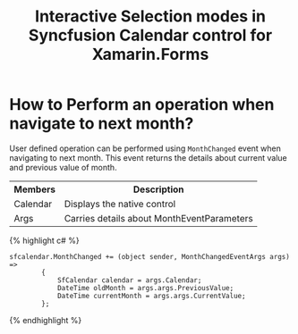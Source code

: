﻿---
layout: post
title: Interactive Selection modes in Syncfusion Calendar control for Xamarin.Forms
description: How to Perform an operation when navigate to next month
platform: Xamarin
control: Calendar
documentation: ug
---

# How to Perform an operation when navigate to next month?

User defined operation can be performed using `MonthChanged` event when navigating to next month. This event returns the details about current value and previous value of month.

<table>
<tr>
<th>Members</th>
<th>Description</th>
</tr>
<tr>
<td>Calendar</td>
<td>Displays the native control</td>
</tr>
<tr>
<td>Args</td>
<td>Carries details about MonthEventParameters</td>
</tr>
</table>
                                    

{% highlight c# %}

	sfcalendar.MonthChanged += (object sender, MonthChangedEventArgs args) =>
			{
				SfCalendar calendar = args.Calendar;
				DateTime oldMonth = args.args.PreviousValue;
				DateTime currentMonth = args.args.CurrentValue;
			};
{% endhighlight %}
